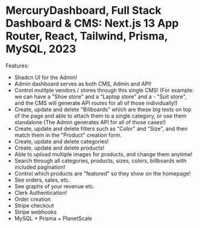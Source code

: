 # MercuryDashboard, Full Stack Dashboard & CMS: Next.js 13 App Router, React, Tailwind, Prisma, MySQL, 2023

Features:

- Shadcn UI for the Admin!
- Admin dashboard serves as both CMS, Admin and API!
- Control mulitple vendors / stores through this single CMS! (For example: we can have a "Shoe store" and a "Laptop store" and a - "Suit store", and the CMS will generate API routes for all of those individually!)
- Create, update and delete "Billboards" which are these big texts on top of the page and able to attach them to a single category, or use them standalone (The Admin generates API for all of those cases!)
- Create, update and delete filters such as "Color" and "Size", and then match them in the "Product" creation form.
- Create, update and delete categories!
- Create, update and delete products!
- Able to upload multiple images for products, and change them anytime!
- Search through all categories, products, sizes, colors, billboards with included pagination!
- Control which products are "featured" so they show on the homepage!
- See orders, sales, etc.
- See graphs of your revenue etc.
- Clerk Authentication!
- Order creation
- Stripe checkout
- Stripe webhooks
- MySQL + Prisma + PlanetScale